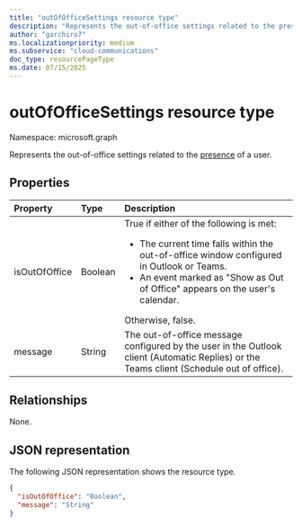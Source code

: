 ```yaml
---
title: "outOfOfficeSettings resource type"
description: "Represents the out-of-office settings related to the presence of a user."
author: "garchiro7"
ms.localizationpriority: medium
ms.subservice: "cloud-communications"
doc_type: resourcePageType
ms.date: 07/15/2025
---
```


# outOfOfficeSettings resource type

Namespace: microsoft.graph

Represents the out-of-office settings related to the [presence](presence.md) of a user.

## Properties

| Property            | Type    | Description                                                                    |
|:--------------------|:--------|:-------------------------------------------------------------------------------|
| isOutOfOffice      | Boolean  | True if either of the following is met:</br><ul><li>The current time falls within the out-of-office window configured in Outlook or Teams.</li><li>An event marked as "Show as Out of Office" appears on the user's calendar.</li></ul>Otherwise, false. |
| message           | String  | The out-of-office message configured by the user in the Outlook client (Automatic Replies) or the Teams client (Schedule out of office). |

## Relationships
None.

## JSON representation

The following JSON representation shows the resource type.

<!-- {
  "blockType": "resource",
  "optionalProperties": [
  ],
  "@odata.type": "microsoft.graph.outOfOfficeSettings"
}-->
```json
{
  "isOutOfOffice": "Boolean",
  "message": "String"
}
```
